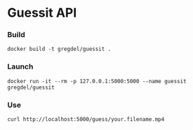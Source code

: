 # Guessit API

### Build

```
docker build -t gregdel/guessit .
```

### Launch

```
docker run -it --rm -p 127.0.0.1:5000:5000 --name guessit gregdel/guessit
```

### Use

```
curl http://localhost:5000/guess/your.filename.mp4
```
